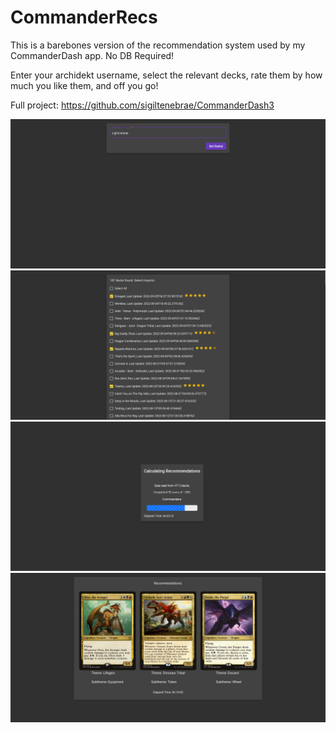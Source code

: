 # CommanderRecs

This is a barebones version of the recommendation system used by my CommanderDash app. No DB Required!

Enter your archidekt username, select the relevant decks, rate them by how much you like them, and off you go!

Full project: https://github.com/sigiltenebrae/CommanderDash3

![](src/assets/just_user_screen.png)
![](src/assets/just_decks_screen.png)
![](src/assets/just_calc_screen.png)
![](src/assets/just_recs_screen.png)
